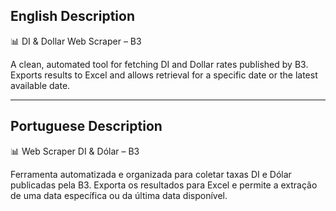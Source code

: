 ## English Description
📊 DI & Dollar Web Scraper – B3

A clean, automated tool for fetching DI and Dollar rates published by B3. Exports results to Excel and allows retrieval for a specific date or the latest available date.

----

## Portuguese Description
📊 Web Scraper DI & Dólar – B3

Ferramenta automatizada e organizada para coletar taxas DI e Dólar publicadas pela B3. Exporta os resultados para Excel e permite a extração de uma data específica ou da última data disponível.
